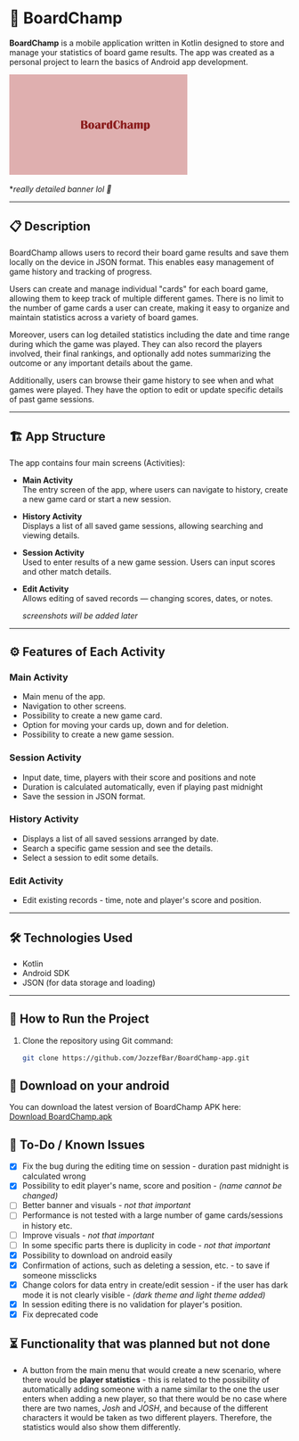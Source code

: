 
# 🎲 BoardChamp

**BoardChamp** is a mobile application written in Kotlin designed to store and manage your statistics of board game results. The app was created as a personal project to learn the basics of Android app development.

![Banner](app/src/main/res/mipmap-xhdpi/ic_banner.png)

**really detailed banner lol 🎉*

---


## 📋 Description

BoardChamp allows users to record their board game results and save them locally on the device in JSON format. This enables easy management of game history and tracking of progress.

Users can create and manage individual "cards" for each board game, allowing them to keep track of multiple different games. There is no limit to the number of game cards a user can create, making it easy to organize and maintain statistics across a variety of board games.

Moreover, users can log detailed statistics including the date and time range during which the game was played. They can also record the players involved, their final rankings, and optionally add notes summarizing the outcome or any important details about the game.

Additionally, users can browse their game history to see when and what games were played. They have the option to edit or update specific details of past game sessions.


---

## 🏗️ App Structure

The app contains four main screens (Activities):

- **Main Activity**  
  The entry screen of the app, where users can navigate to history, create a new game card or start a new session.

- **History Activity**  
  Displays a list of all saved game sessions, allowing searching and viewing details.

- **Session Activity**  
  Used to enter results of a new game session. Users can input scores and other match details.

- **Edit Activity**  
  Allows editing of saved records — changing scores, dates, or notes.

	*screenshots will be added later*
---

## ⚙️ Features of Each Activity

### Main Activity
- Main menu of the app.
- Navigation to other screens.
- Possibility to create a new game card.
- Option for moving your cards up, down and for deletion.
- Possibility to create a new game session.

### Session Activity
- Input date, time, players with their score and positions and note
- Duration is calculated automatically, even if playing past midnight
- Save the session in JSON format.

### History Activity
- Displays a list of all saved sessions arranged by date.
- Search a specific game session and see the details.
- Select a session to edit some details.

### Edit Activity
- Edit existing records - time, note and player's score and position.

---

## 🛠️ Technologies Used

- Kotlin  
- Android SDK  
- JSON (for data storage and loading)  

---

## 🚀 How to Run the Project

1. Clone the repository using Git command:
   ```bash
   git clone https://github.com/JozzefBar/BoardChamp-app.git

## 📱 Download on your android
You can download the latest version of BoardChamp APK here:  
[Download BoardChamp.apk](https://github.com/JozzefBar/BoardChamp-app/releases/download/v1.0/app-debug.apk)

## 🐞 To-Do / Known Issues

- [x] Fix the bug during the editing time on session - duration past midnight is calculated wrong
- [x] Possibility to edit player's name, score and position - *(name cannot be changed)*
- [ ] Better banner and visuals - *not that important*
- [ ] Performance is not tested with a large number of game cards/sessions in history etc.
- [ ] Improve visuals - *not that important*
- [ ] In some specific parts there is duplicity in code - *not that important*
- [x] Possibility to download on android easily
- [x] Confirmation of actions, such as deleting a session, etc. - to save if someone missclicks
- [x] Change colors for data entry in create/edit session - if the user has dark mode it is not clearly visible - *(dark theme and light theme added)*
- [x] In session editing there is no validation for player's position.
- [x] Fix deprecated code

## ⏳ Functionality that was planned but not done
- A button from the main menu that would create a new scenario, where there would be **player statistics** - this is related to the possibility of automatically adding someone with a name similar to the one the user enters when adding a new player, so that there would be no case where there are two names, _Josh_ and _JOSH_, and because of the different characters it would be taken as two different players. Therefore, the statistics would also show them differently.
